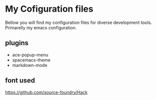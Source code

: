 
# My Cofiguration files #

Bellow you will find my configuration files for diverse development tools.
Primarelly my emacs configuration.

## plugins #
  *  ace-popup-menu
  *  spacemacs-theme
  *  markdown-mode
## font used #


https://github.com/source-foundry/Hack
